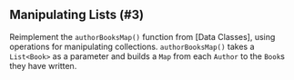 ## Manipulating Lists (#3)

Reimplement the `authorBooksMap()` function from [Data Classes],
using operations for manipulating collections. `authorBooksMap()` takes a
`List<Book>` as a parameter and builds a `Map` from each `Author` to the
`Book`s they have written.